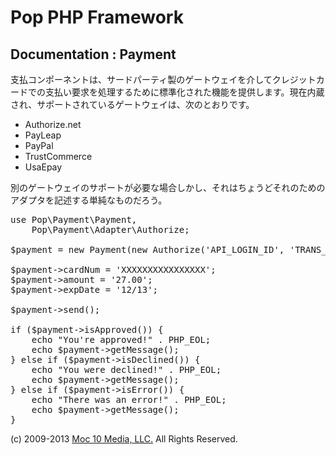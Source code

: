 Pop PHP Framework
=================

Documentation : Payment
-----------------------

支払コンポーネントは、サードパーティ製のゲートウェイを介してクレジットカードでの支払い要求を処理するために標準化された機能を提供します。現在内蔵され、サポートされているゲートウェイは、次のとおりです。

* Authorize.net
* PayLeap
* PayPal
* TrustCommerce
* UsaEpay

別のゲートウェイのサポートが必要な場合しかし、それはちょうどそれのためのアダプタを記述する単純なものだろう。

<pre>
use Pop\Payment\Payment,
    Pop\Payment\Adapter\Authorize;

$payment = new Payment(new Authorize('API_LOGIN_ID', 'TRANS_KEY', Payment::TEST));

$payment->cardNum = 'XXXXXXXXXXXXXXXX';
$payment->amount = '27.00';
$payment->expDate = '12/13';

$payment->send();

if ($payment->isApproved()) {
    echo "You're approved!" . PHP_EOL;
    echo $payment->getMessage();
} else if ($payment->isDeclined()) {
    echo "You were declined!" . PHP_EOL;
    echo $payment->getMessage();
} else if ($payment->isError()) {
    echo "There was an error!" . PHP_EOL;
    echo $payment->getMessage();
}
</pre>

(c) 2009-2013 [Moc 10 Media, LLC.](http://www.moc10media.com) All Rights Reserved.
